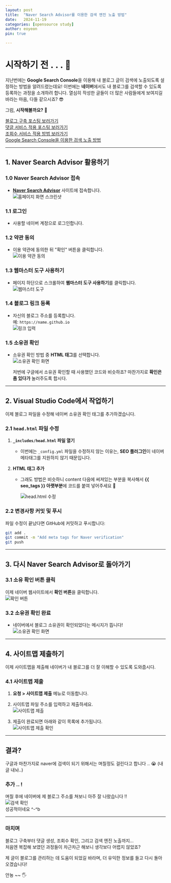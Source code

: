 ```yaml
---
layout: post
title:  "Naver Search Advisor를 이용한 검색 엔진 노출 방법"
date:   2024-11-19
categories: [opensource study]
author: eoyeon
pin: true

---
```


# 시작하기 전 . . . 🍊

지난번에는 **Google Search Console**을 이용해 내 블로그 글이 검색에 노출되도록 설정하는 방법을 알려드렸는데요! 이번에는 **네이버**에서도 내 블로그를 검색할 수 있도록 등록하는 과정을 소개하려 합니다. 열심히 작성한 글들이 더 많은 사람들에게 보여지길 바라는 마음, 다들 같으시죠? 😎  

그럼, **시작해볼까요?** 🎁  

[블로그 구축 포스팅 보러가기](https://eo-yeon.github.io/posts/first/)  
[댓글 서비스 적용 포스팅 보러가기](https://eo-yeon.github.io/posts/comment/)  
[조회수 서비스 적용 방법 보러가기](https://eo-yeon.github.io/posts/goatcounter/)  
[Google Search Console을 이용한 검색 노출 방법](https://eo-yeon.github.io/posts/google/)  

---

## 1. Naver Search Advisor 활용하기  

### 1.0 Naver Search Advisor 접속  
- **[Naver Search Advisor](https://searchadvisor.naver.com/)** 사이트에 접속합니다.  
  ![홈페이지 화면 스크린샷](/assets/img/2024-11-19-naver_1.PNG)

### 1.1 로그인  
- 사용할 네이버 계정으로 로그인합니다.  

### 1.2 약관 동의  
- 이용 약관에 동의한 뒤 "확인" 버튼을 클릭합니다.  
  ![이용 약관 동의](/assets/img/2024-11-19-naver_2.PNG)

### 1.3 웹마스터 도구 사용하기  
- 페이지 하단으로 스크롤하여 **웹마스터 도구 사용하기**를 클릭합니다.  
  ![웹마스터 도구](/assets/img/2024-11-19-naver_3.PNG)

### 1.4 블로그 링크 등록  
- 자신의 블로그 주소를 등록합니다.  
  예: `https://name.github.io`  
  ![링크 입력](/assets/img/2024-11-19-naver_4.PNG)

### 1.5 소유권 확인  
- 소유권 확인 방법 중 **HTML 태그**를 선택합니다.  
  ![소유권 확인 화면](/assets/img/2024-11-19-naver_5.PNG)  

  저번에 구글에서 소유권 확인할 때 사용했던 코드와 비슷하죠?
  마찬가지로 **확인은 좀 있다가** 눌러주도록 합시다. 

---

## 2. Visual Studio Code에서 작업하기  

이제 블로그 파일을 수정해 네이버 소유권 확인 태그를 추가하겠습니다.

### 2.1 `head.html` 파일 수정  
1. **`_includes/head.html` 파일 열기**  
   - 이번에는 `_config.yml` 파일을 수정하지 않는 이유는, **SEO 플러그인**이 네이버 메타태그를 지원하지 않기 때문입니다.  

2. **HTML 태그 추가**  
   - 그래도 방법은 비슷하니 content 다음에 써져있는 부분을 복사해서 **{{ seo_tags }} 아랫부분**에 코드를 붙여 넣어주세요 💨
   
     ![head.html 수정](/assets/img/2024-11-19-naver_6.PNG)

### 2.2 변경사항 커밋 및 푸시  
파일 수정이 끝났다면 GitHub에 커밋하고 푸시합니다:  

```bash
git add .
git commit -m "Add meta tags for Naver verification"
git push
```

---

## 3. 다시 Naver Search Advisor로 돌아가기  

### 3.1 소유 확인 버튼 클릭  
이제 네이버 웹사이트에서 **확인 버튼**을 클릭합니다.  
![확인 버튼](/assets/img/2024-11-19-naver_5.PNG)

### 3.2 소유권 확인 완료  
- 네이버에서 블로그 소유권이 확인되었다는 메시지가 뜹니다!  
  ![소유권 확인 화면](/assets/img/2024-11-19-naver_7.PNG)

---

## 4. 사이트맵 제출하기  

이제 사이트맵을 제출해 네이버가 내 블로그를 더 잘 이해할 수 있도록 도와줍시다.  

### 4.1 사이트맵 제출  
1. **요청 > 사이트맵 제출** 메뉴로 이동합니다.  
2. 사이트맵 파일 주소를 입력하고 제출하세요.  
   ![사이트맵 제출](/assets/img/2024-11-19-naver_9.PNG)

3. 제출이 완료되면 아래와 같이 목록에 추가됩니다.  
   ![사이트맵 제출 확인](/assets/img/2024-11-19-naver_10.PNG)

---

## 결과?  

구글과 마찬가지로 naver에 검색이 되기 위해서는
며칠정도 걸린다고 합니다 .. 😭 (내 글 내놔..)

### 추가 .. !

며칠 후에 네이버에 제 블로그 주소를 쳐보니 아주 잘 나왔습니다 !!  
  ![검색 확인](/assets/img/2024-11-19-naver_11.PNG)  
성공적이네요 ^-^b

---

### 마치며  

블로그 구축부터 댓글 생성, 조회수 확인, 그리고 검색 엔진 노출까지…  
처음엔 복잡해 보였던 과정들이 차근차근 해보니 생각보다 어렵지 않았죠?  

제 글이 블로그를 관리하는 데 도움이 되었길 바라며, 더 유익한 정보를 들고 다시 돌아오겠습니다!  

안뇽 ~~ 🖐️